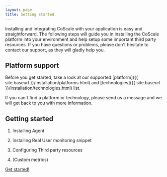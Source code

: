 ```yaml
---
layout: page
title: Getting started
---
```


Installing and integrating CoScale with your application is easy and straightforward. The following steps will guide you in installing the CoScale platform into your environment and help setup some important third party resources. If you have questions or problems, please don't hesitate to contact our support, as they will gladly help you.

## Platform support

Before you get started, take a look at our supported [platform]({{ site.baseurl }}/installation/platforms.html) and [technologies]({{ site.baseurl }}/installation/technologies.html) list.

<div class="alert alert-info">If you can't find a platform or technology, please send us a message and we will get back to you with more information.</div>

## Getting started

1. Installing Agent

2. Installing Real User monitoring snippet

3. Configuring Third party resources

4. (Custom metrics)

<a class="btn btn-primary btn-lg" href="{{ site.baseurl }}/getting-started/">Get started!</a>
